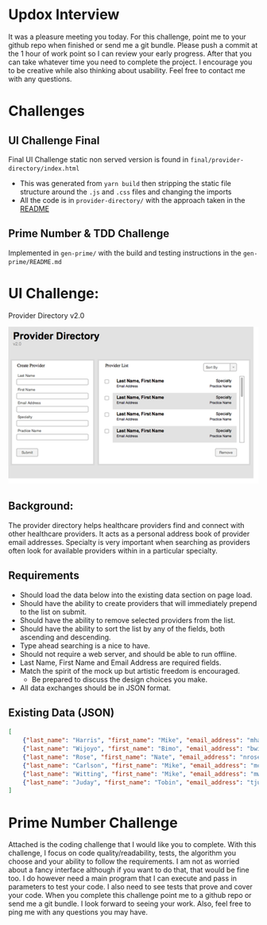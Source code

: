 # Updox Interview

It was a pleasure meeting you today.  For this challenge, point me to your github repo when finished or send me a git bundle.  Please push a commit at the 1 hour of work point so I can review your early progress.  After that you can take whatever time you need to complete the project.  I encourage you to be creative while also thinking about usability. Feel free to contact me with any questions.

# Challenges

## UI Challenge Final

Final UI Challenge static non served version is found in `final/provider-directory/index.html`
- This was generated from `yarn build` then stripping the static file structure around the `.js` and `.css` files and changing the imports
- All the code is in `provider-directory/` with the approach taken in the [README](provider-directory/)

## Prime Number & TDD Challenge

Implemented in `gen-prime/` with the build and testing instructions in the `gen-prime/README.md`

# UI Challenge:

Provider Directory v2.0

![Provider Directory v2.0](provider-directory.png)

## Background:

The provider directory helps healthcare providers find and connect with other healthcare providers.  It acts as a personal address book of provider email addresses.  Specialty is very important when searching as providers often look for available providers within in a particular specialty.
 
 
## Requirements
 
- Should load the data below into the existing data section on page load.
- Should have the ability to create providers that will immediately prepend to the list on submit.
- Should have the ability to remove selected providers from the list.
- Should have the ability to sort the list by any of the fields, both ascending and descending.
- Type ahead searching is a nice to have.
- Should not require a web server, and should be able to run offline.
- Last Name, First Name and Email Address are required fields.
- Match the spirit of the mock up but artistic freedom is encouraged.
    - Be prepared to discuss the design choices you make.
- All data exchanges should be in JSON format.
    
## Existing Data (JSON)

```json
[
    {"last_name": "Harris", "first_name": "Mike", "email_address": "mharris@updox.com", "specialty": "Pediatrics", "practice_name": "Harris Pediatrics"},
    {"last_name": "Wijoyo", "first_name": "Bimo", "email_address": "bwijoyo@updox.com", "specialty": "Podiatry", "practice_name": "Wijoyo Podiatry"},
    {"last_name": "Rose", "first_name": "Nate", "email_address": "nrose@updox.com", "specialty": "Surgery", "practice_name": "Rose Cutters"},
    {"last_name": "Carlson", "first_name": "Mike", "email_address": "mcarlson@updox.com", "specialty": "Orthopedics", "practice_name": "Carlson Orthopedics"},
    {"last_name": "Witting", "first_name": "Mike", "email_address": "mwitting@updox.com", "specialty": "Pediatrics", "practice_name": "Witting’s Well Kids Pediatrics"},
    {"last_name": "Juday", "first_name": "Tobin", "email_address": "tjuday@updox.com", "specialty": "General Medicine", "practice_name": "Juday Family Practice"}
]
```
 
# Prime Number Challenge

Attached is the coding challenge that I would like you to complete.  With this challenge, I focus on code quality/readability, tests, the algorithm you choose and your ability to follow the requirements.  I am not as worried about a fancy interface although if you want to do that, that would be fine too.  I do however need a main program that I can execute and pass in parameters to test your code.  I also need to see tests that prove and cover your code.  When you complete this challenge point me to a github repo or send me a git bundle.  I look forward to seeing your work.  Also, feel free to ping me with any questions you may have. 
